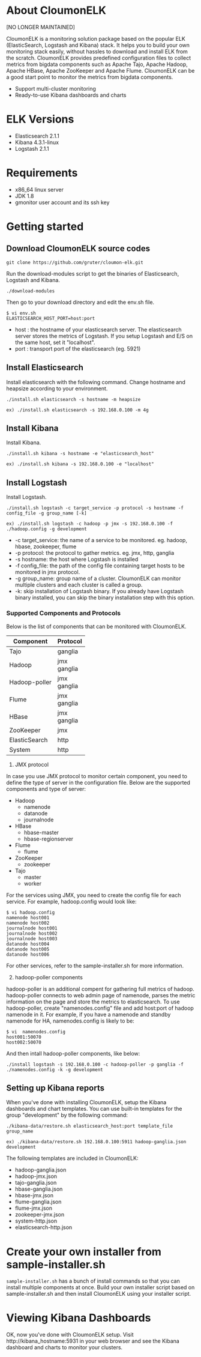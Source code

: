 # About CloumonELK

[NO LONGER MAINTAINED]

CloumonELK is a monitoring solution package based on the popular ELK (ElasticSearch, Logstash and Kibana) stack.  It helps you to build your own monitoring stack easily, without hassles to download and install ELK from the scratch. CloumonELK provides predefined configuration files to collect metrics from bigdata components such as Apache Tajo, Apache Hadoop, Apache HBase, Apache ZooKeeper and Apache Flume.
CloumonELK can be a good start point to monitor the metrics from bigdata components.

* Support multi-cluster monitoring
* Ready-to-use Kibana dashboards and charts
 
# ELK Versions
* Elasticsearch 2.1.1
* Kibana 4.3.1-linux
* Logstash 2.1.1

# Requirements
* x86_64 linux server 
* JDK 1.8 
* gmonitor user account and its ssh key

# Getting started
## Download CloumonELK source codes

`git clone https://github.com/gruter/cloumon-elk.git`

Run the download-modules script to get the binaries of Elasticsearch, Logstash and Kibana.

`./download-modules`

Then go to your download directory and edit the env.sh file. 

```
$ vi env.sh
ELASTICSEARCH_HOST_PORT=host:port
```

* host : the hostname of your elasticsearch server. The elasticsearch server stores the metrics of Logstash. If you setup Logstash and E/S on the same host, set it "localhost".
* port : transport port of the elasticsearch (eg. 5921)  

## Install Elasticsearch
Install elasticsearch with the following command. Change hostname and heapsize according to your environment.

```
./install.sh elasticsearch -s hostname -m heapsize
```

`ex) ./install.sh elasticsearch -s 192.168.0.100 -m 4g`

## Install Kibana
Install Kibana. 

```
./install.sh kibana -s hostname -e "elasticsearch_host"
```

`ex) ./install.sh kibana -s 192.168.0.100 -e "localhost"`

## Install Logstash
Install Logstash. 

```
./install.sh logstash -c target_service -p protocol -s hostname -f config_file -g group_name [-k]
```

`ex) ./install.sh logstash -c hadoop -p jmx -s 192.168.0.100 -f ./hadoop.config -g development`

* -c target_service: the name of a service to be monitored. eg. hadoop, hbase, zookeeper, flume 
* -p protocol: the protocol to gather metrics. eg. jmx, http, ganglia
* -s hostname: the host where Logstash is installed
* -f config_file: the path of the config file containing target hosts to be monitored in jmx protocol.
* -g group_name: group name of a cluster. CloumonELK can monitor multiple clusters and each cluster is called a group. 
* -k: skip installation of Logstash binary. If you already have Logstash binary installed, you can skip the binary installation step with this option.

### Supported Components and Protocols
Below is the list of components that can be monitored with CloumonELK.

| Component | Protocol |
| ---- | ---- |
| Tajo | ganglia |
| Hadoop | jmx <br> ganglia |
| Hadoop-poller | jmx <br> ganglia |
| Flume | jmx <br> ganglia |
| HBase | jmx <br> ganglia |
| ZooKeeper | jmx |
| ElasticSearch | http |
| System | http |

1) JMX protocol

In case you use JMX protocol to monitor certain component, you need to define the type of server in the configuration file. Below are the supported components and type of server:

* Hadoop
    * namenode
    * datanode
    * journalnode
* HBase
    * hbase-master
    * hbase-regionserver
* Flume
    * flume
* ZooKeeper
    * zookeeper
* Tajo
    * master
    * worker

For the services using JMX, you need to create the config file for each service. For example, hadoop.config would look like: 

```
$ vi hadoop.config
namenode host001
namenode host002
journalnode host001
journalnode host002
journalnode host003
datanode host004
datanode host005
datanode host006
```

For other services, refer to the sample-installer.sh for more information.

2) hadoop-poller components

hadoop-poller is an additional compent for gathering full metrics of hadoop. hadoop-poller connects to web admin page of namenode, parses the metric information on the page and store the metrics to elasticsearch. To use hadoop-poller, create "namenodes.config" file and add host:port of hadoop namenode in it. For example, if you have a namenode and standby namenode for HA, namenodes.config is likely to be:

```
$ vi  namenodes.config
host001:50070
host002:50070
```

And then intall hadoop-poller components, like below:

```
./install logstash -s 192.168.0.100 -c hadoop-poller -p ganglia -f  ./namenodes.config -k -g development
```

## Setting up Kibana reports
When you've done with installing CloumonELK, setup the Kibana dashboards and chart templates. You can use built-in templates for the group "development" by the following command:

```
./kibana-data/restore.sh elasticsearch_host:port template_file group_name
```

`ex) ./kibana-data/restore.sh 192.168.0.100:5911 hadoop-ganglia.json development`


The following templates are included in CloumonELK:

* hadoop-ganglia.json
* hadoop-jmx.json
* tajo-ganglia.json
* hbase-ganglia.json
* hbase-jmx.json
* flume-ganglia.json
* flume-jmx.json
* zookeeper-jmx.json
* system-http.json
* elasticsearch-http.json

# Create your own installer from sample-installer.sh

`sample-installer.sh` has a bunch of install commands so that you can install multiple components at once. Build your own installer script based on sample-installer.sh and then install CloumonELK using your installer script.

# Viewing Kibana Dashboards

OK, now you've done with CloumonELK setup. Visit http://kibana_hostname:5931 in your web browser and see the Kibana dashboard and charts to monitor your clusters. 


